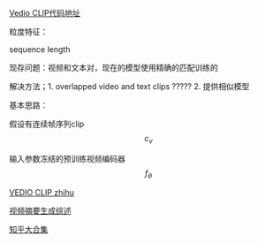 [Vedio CLIP代码地址](https://github.com/pytorch/fairseq/tree/main/examples/MMPT)

粒度特征： 

sequence length

现存问题：视频和文本对，现在的模型使用精确的匹配训练的

解决方法；1. overlapped video and text clips ????? 2. 提供相似模型

基本思路：

假设有连续帧序列clip $$c_v$$

输入参数冻结的预训练视频编码器$$f_\theta$$

[VEDIO CLIP zhihu](https://zhuanlan.zhihu.com/p/423553168)

[视频摘要生成综述](https://blog.csdn.net/qq_39388410/article/details/114760719)

[知乎大合集](https://zhuanlan.zhihu.com/p/77947067)
